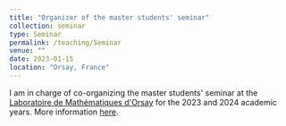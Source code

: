 ```yaml
---
title: "Organizer of the master students' seminar"
collection: seminar
type: Seminar
permalink: /teaching/Seminar
venue: ""
date: 2023-01-15
location: "Orsay, France"
---
```

I am in charge of co-organizing the master students' seminar at the [Laboratoire de Mathématiques d'Orsay](https://www.imo.universite-paris-saclay.fr/fr/) for the 2023 and 2024 academic years. More information [here](https://master-statml.imo.universite-paris-saclay.fr/).
